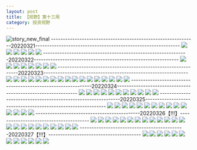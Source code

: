 ```yaml
---
layout: post
title: 【视野】第十三周
category: 投资视野
---
```

![story_new_final](http://rab41f8zg.hd-bkt.clouddn.com/img/story_new_final_0322.png)
-------------------------------------------------------------20220321-------------------------------------------------------------
![](http://rab41f8zg.hd-bkt.clouddn.com/img/factors-0321-2.PNG)
![](http://rab41f8zg.hd-bkt.clouddn.com/img/factors-0321-1.PNG)
![](http://rab41f8zg.hd-bkt.clouddn.com/img/factors-0321-3.png)
![](http://rab41f8zg.hd-bkt.clouddn.com/img/factors-0321-4.png)
![](http://rab41f8zg.hd-bkt.clouddn.com/img/factors-0321-5.png)
![](http://rab41f8zg.hd-bkt.clouddn.com/img/factors-0321-6.png)
-------------------------------------------------------------20220322-------------------------------------------------------------
![](http://rab41f8zg.hd-bkt.clouddn.com/img/factors-0322-1.png)
![](http://rab41f8zg.hd-bkt.clouddn.com/img/factors-0322-2.png)
![](http://rab41f8zg.hd-bkt.clouddn.com/img/factors-0322-3.png)
![](http://rab41f8zg.hd-bkt.clouddn.com/img/factors-0322-4.png)
![](http://rab41f8zg.hd-bkt.clouddn.com/img/factors-0322-5.png)
![](http://rab41f8zg.hd-bkt.clouddn.com/img/factors-0322-6.png)
![](http://rab41f8zg.hd-bkt.clouddn.com/img/factors-0322-7.png)
![](http://rab41f8zg.hd-bkt.clouddn.com/img/factors-0322-8.png)
-------------------------------------------------------------20220323-------------------------------------------------------------
![](http://rab41f8zg.hd-bkt.clouddn.com/img/factors-220323-1.png)
![](http://rab41f8zg.hd-bkt.clouddn.com/img/factors-220323-2.png)
![](http://rab41f8zg.hd-bkt.clouddn.com/img/factors-220323-3.png)
![](http://rab41f8zg.hd-bkt.clouddn.com/img/factors-220323-4.png)
![](http://rab41f8zg.hd-bkt.clouddn.com/img/factors-220323-5.png)
![](http://rab41f8zg.hd-bkt.clouddn.com/img/factors-220323-6.png)
![](http://rab41f8zg.hd-bkt.clouddn.com/img/factors-220323-7.png)
![](http://rab41f8zg.hd-bkt.clouddn.com/img/factors-220323-8.png)
![](http://rab41f8zg.hd-bkt.clouddn.com/img/factors-220323-9.png)
![](http://rab41f8zg.hd-bkt.clouddn.com/img/factors-220323-10.png)
![](http://rab41f8zg.hd-bkt.clouddn.com/img/factors-220323-11.png)
![](http://rab41f8zg.hd-bkt.clouddn.com/img/factors-220323-12.png)
![](http://rab41f8zg.hd-bkt.clouddn.com/img/factors-220323-13.png)
![](http://rab41f8zg.hd-bkt.clouddn.com/img/factors-220323-14.png)
![](http://rab41f8zg.hd-bkt.clouddn.com/img/factors-220323-15.png)
![](http://rab41f8zg.hd-bkt.clouddn.com/img/factors-220323-16.png)
![](http://rab41f8zg.hd-bkt.clouddn.com/img/factors-220323-17.png)
-------------------------------------------------------------20220324-------------------------------------------------------------
![](http://rab41f8zg.hd-bkt.clouddn.com/img/factors-220325-1.png)
![](http://rab41f8zg.hd-bkt.clouddn.com/img/factors-220324-2.png)
![](http://rab41f8zg.hd-bkt.clouddn.com/img/factors-220324-3.png)
![](http://rab41f8zg.hd-bkt.clouddn.com/img/factors-220324-4.png)
![](http://rab41f8zg.hd-bkt.clouddn.com/img/factors-220324-5.png)
![](http://rab41f8zg.hd-bkt.clouddn.com/img/factors-220324-6.png)
![](http://rab41f8zg.hd-bkt.clouddn.com/img/factors-220324-7.png)
![](http://rab41f8zg.hd-bkt.clouddn.com/img/factors-220324-8.png)
![](http://rab41f8zg.hd-bkt.clouddn.com/img/factors-220324-9.png)
![](http://rab41f8zg.hd-bkt.clouddn.com/img/factors-220324-10.png)
![](http://rab41f8zg.hd-bkt.clouddn.com/img/factors-220324-11.png)
-------------------------------------------------------------20220325-------------------------------------------------------------
![](http://rab41f8zg.hd-bkt.clouddn.com/img/factors-220325-new-1.png)
![](http://rab41f8zg.hd-bkt.clouddn.com/img/factors-220325-new-2.png)
![](http://rab41f8zg.hd-bkt.clouddn.com/img/factors-220325-new-3.png)
![](http://rab41f8zg.hd-bkt.clouddn.com/img/factors-220325-new-4.png)
![](http://rab41f8zg.hd-bkt.clouddn.com/img/factors-220325-new-5.png)
![](http://rab41f8zg.hd-bkt.clouddn.com/img/factors-220325-new-6.png)
![](http://rab41f8zg.hd-bkt.clouddn.com/img/factors-220325-new-7.png)
![](http://rab41f8zg.hd-bkt.clouddn.com/img/factors-220325-new-8.png)
![](http://rab41f8zg.hd-bkt.clouddn.com/img/factors-220325-new-9.png)
![](http://rab41f8zg.hd-bkt.clouddn.com/img/factors-220325-new-10.png)
![](http://rab41f8zg.hd-bkt.clouddn.com/img/factors-220325-new-11.png)
![](http://rab41f8zg.hd-bkt.clouddn.com/img/factors-220325-new-12.png)
![](http://rab41f8zg.hd-bkt.clouddn.com/img/factors-220325-new-13.png)
![](http://rab41f8zg.hd-bkt.clouddn.com/img/factors-220325-new-14.png)
![](http://rab41f8zg.hd-bkt.clouddn.com/img/factors-220325-new-15.png)
--------------------------------------------20220326【!!!】---------------------------------------
![](http://rab41f8zg.hd-bkt.clouddn.com/img/factors-220326-1.png)
![](http://rab41f8zg.hd-bkt.clouddn.com/img/factors-220326-2.png)
![](http://rab41f8zg.hd-bkt.clouddn.com/img/factors-220326-3.png)
![](http://rab41f8zg.hd-bkt.clouddn.com/img/factors-220326-4.png)
![](http://rab41f8zg.hd-bkt.clouddn.com/img/factors-220326-5.png)
![](http://rab41f8zg.hd-bkt.clouddn.com/img/factors-220326-6.png)
![](http://rab41f8zg.hd-bkt.clouddn.com/img/factors-220326-7.png)
![](http://rab41f8zg.hd-bkt.clouddn.com/img/factors-220326-8.png)
![](http://rab41f8zg.hd-bkt.clouddn.com/img/factors-220326-9.png)
![](http://rab41f8zg.hd-bkt.clouddn.com/img/factors-220326-10.png)
![](http://rab41f8zg.hd-bkt.clouddn.com/img/factors-220326-11.png)
![](http://rab41f8zg.hd-bkt.clouddn.com/img/factors-220326-12.png)
![](http://rab41f8zg.hd-bkt.clouddn.com/img/factors-220326-13.png)
![](http://rab41f8zg.hd-bkt.clouddn.com/img/factors-220326-14.png)
![](http://rab41f8zg.hd-bkt.clouddn.com/img/factors-220326-15.png)
![](http://rab41f8zg.hd-bkt.clouddn.com/img/factors-220326-16.png)
![](http://rab41f8zg.hd-bkt.clouddn.com/img/factors-220326-17.png)
![](http://rab41f8zg.hd-bkt.clouddn.com/img/factors-220326-18.png)
![](http://rab41f8zg.hd-bkt.clouddn.com/img/factors-220326-19.png)
![](http://rab41f8zg.hd-bkt.clouddn.com/img/factors-220326-20.png)
![](http://rab41f8zg.hd-bkt.clouddn.com/img/factors-220326-21.png)
![](http://rab41f8zg.hd-bkt.clouddn.com/img/factors-220326-22.png)
![](http://rab41f8zg.hd-bkt.clouddn.com/img/factors-220326-23.png)
--------------------------------------------20220327【!!!】---------------------------------------
![](http://rab41f8zg.hd-bkt.clouddn.com/img/factors-220327-1.png)
![](http://rab41f8zg.hd-bkt.clouddn.com/img/factors-220327-2.png)
![](http://rab41f8zg.hd-bkt.clouddn.com/img/factors-220327-3.png)
![](http://rab41f8zg.hd-bkt.clouddn.com/img/factors-220327-4.png)
![](http://rab41f8zg.hd-bkt.clouddn.com/img/factors-220327-5.png)
![](http://rab41f8zg.hd-bkt.clouddn.com/img/factors-220327-6.png)
![](http://rab41f8zg.hd-bkt.clouddn.com/img/factors-220327-7.png)
![](http://rab41f8zg.hd-bkt.clouddn.com/img/factors-220327-8.png)
![](http://rab41f8zg.hd-bkt.clouddn.com/img/factors-220327-9.png)
![](http://rab41f8zg.hd-bkt.clouddn.com/img/factors-220327-10.png)
![](http://rab41f8zg.hd-bkt.clouddn.com/img/factors-220327-11.png)
![](http://rab41f8zg.hd-bkt.clouddn.com/img/factors-220327-12.png)

  




